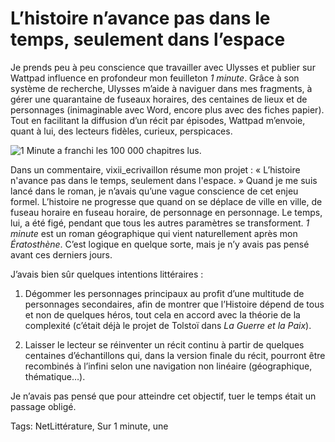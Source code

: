 # L’histoire n&#8217;avance pas dans le temps, seulement dans l&#8217;espace

Je prends peu à peu conscience que travailler avec Ulysses et publier sur Wattpad influence en profondeur mon feuilleton *1 minute*. Grâce à son système de recherche, Ulysses m’aide à naviguer dans mes fragments, à gérer une quarantaine de fuseaux horaires, des centaines de lieux et de personnages (inimaginable avec Word, encore plus avec des fiches papier). Tout en facilitant la diffusion d’un récit par épisodes, Wattpad m’envoie, quant à lui, des lecteurs fidèles, curieux, perspicaces.

![1 Minute a franchi les 100 000 chapitres lus.](https://tcrouzet.com/images_tc/2015/06/100k1-600x376.jpg)

Dans un commentaire, vixii\_ecrivaillon résume mon projet : « L’histoire n'avance pas dans le temps, seulement dans l'espace. » Quand je me suis lancé dans le roman, je n’avais qu’une vague conscience de cet enjeu formel. L’histoire ne progresse que quand on se déplace de ville en ville, de fuseau horaire en fuseau horaire, de personnage en personnage. Le temps, lui, a été figé, pendant que tous les autres paramètres se transforment. *1 minute* est un roman géographique qui vient naturellement après mon *Ératosthène*. C’est logique en quelque sorte, mais je n’y avais pas pensé avant ces derniers jours.

J’avais bien sûr quelques intentions littéraires :

1. Dégommer les personnages principaux au profit d’une multitude de personnages secondaires, afin de montrer que l’Histoire dépend de tous et non de quelques héros, tout cela en accord avec la théorie de la complexité (c’était déjà le projet de Tolstoï dans *La Guerre et la Paix*).

2. Laisser le lecteur se réinventer un récit continu à partir de quelques centaines d’échantillons qui, dans la version finale du récit, pourront être recombinés à l’infini selon une navigation non linéaire (géographique, thématique…).

Je n’avais pas pensé que pour atteindre cet objectif, tuer le temps était un passage obligé.

Tags: NetLittérature, Sur 1 minute, une